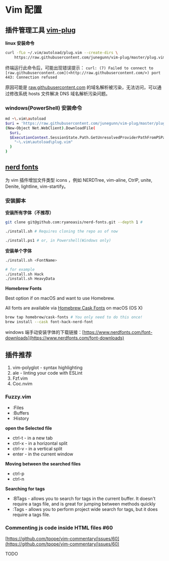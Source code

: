# Vim 配置

## 插件管理工具 [vim-plug](https://github.com/junegunn/vim-plug)

**linux 安装命令**

```bash
curl -fLo ~/.vim/autoload/plug.vim --create-dirs \
    https://raw.githubusercontent.com/junegunn/vim-plug/master/plug.vim
```

终端运行此命令后，可能出现错误提示： `curl: (7) Failed to connect to [raw.githubusercontent.com](<http://raw.githubusercontent.com/>) port 443: Connection refused`

原因可能是 [raw.githubusercontent.com](http://raw.githubusercontent.com) 的域名解析被污染，无法访问，可以通过修改系统 hosts 文件解决 DNS 域名解析污染问题。

### windows(PowerShell) 安装命令

```bash
md ~\.vim\autoload
$uri = 'https://raw.githubusercontent.com/junegunn/vim-plug/master/plug.vim'
(New-Object Net.WebClient).DownloadFile(
  $uri,
  $ExecutionContext.SessionState.Path.GetUnresolvedProviderPathFromPSPath(
    "~\.vim\autoload\plug.vim"
  )
)
```

## [nerd fonts](https://nerdfonts.com/)

为 vim 插件增加文件类型 icons ，例如 NERDTree, vim-aline, CtrlP, unite, Denite, lightline, vim-startify。

### 安装脚本

**安装所有字体（不推荐）**

```bash
git clone git@github.com:ryanoasis/nerd-fonts.git --depth 1 # 

./install.sh # Requires cloning the repo as of now

./install.ps1 # or, in Powershell(Windows only)
```

**安装单个字体**

```bash
./install.sh <FontName>

# for example
./install.sh Hack 
./install.sh HeavyData
```

**Homebrew Fonts**

Best option if on macOS and want to use Homebrew.

All fonts are available via [Homebrew Cask Fonts](https://github.com/Homebrew/homebrew-cask-fonts) on macOS (OS X)

```bash
brew tap homebrew/cask-fonts # You only need to do this once!
brew install --cask font-hack-nerd-font
```

windows 端手动安装字体的下载链接：[https://www.nerdfonts.com/font-downloads](https://www.nerdfonts.com/font-downloads)

## 插件推荐

1. vim-polyglot - syntax highlighting
2. ale - linting your code with ESLint
3. Fzf.vim
4. Coc.nvim

### Fuzzy.vim

- :Files
- :Buffers
- :History

**open the Selected file**

- ctrl-t - in a new tab
- ctrl-x - in a horizontal split
- ctrl-v - in a vertical split
- enter - in the current window

**Moving between the searched files**

- ctrl-p
- ctrl-n

**Searching for tags**

- :BTags - allows you to search for tags in the current buffer. It doesn't require a tags file, and is great for jumping between methods quickly
- :Tags  - allows you to perform project wide search for tags, but it does require a tags file.

### Commenting js code inside HTML files #60

[https://github.com/tpope/vim-commentary/issues/60](https://github.com/tpope/vim-commentary/issues/60)

TODO